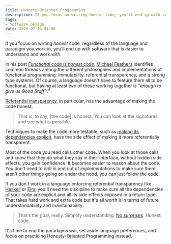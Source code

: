 ```yaml
---
title: Honesty-Oriented Programming
description: If you focus on writing honest code, you'll end up with software that is easier to understand and work with.
tags:
- Software Design
date: 2020-07-13 01:00
---
```


If you focus on writing _honest_ code, regardless of the language and paradigm you work in, you'll end up with software that is easier to understand and work with.

In his post [_Functional code is honest code_](https://michaelfeathers.silvrback.com/functional-code-is-honest-code), [Michael Feathers](https://geni.us/WcwM) identifies common threads among the different philosophies and implementations of functional programming:
immutability, referential transparency, and a strong type systems.
Of course, a language doesn't have to feature them all to be functional, but having at least two of those working together is "_enough to give us Good Stuff™_."

[Referential transparency](https://mokacoding.com/blog/referential-transparency-in-swift), in particular, has the advantage of making the code honest.

> That is, to say, [the code] is honest. You can look at the signatures and see what is possible.

Techniques to make the code more testable, such as [making its dependencies explicit](https://mokacoding.com/blog/explicit-dependencies/), have the side effect of making it more referentially transparent.

Most of the code you read calls other code.
When you look at those calls and know that they do what they say in their interface, without hidden side effects, you gain confidence.
It becomes easier to reason about the code.
You don't need to drill in and out of implementations to make sure there aren't other things going on under the hood, you can just follow the code.

If you don't work in a language enforcing referential transparency like [Haskell](https://www.haskell.org/) or [Elm](https://elm-lang.org/), you'll need the discipline to make sure all the dependencies of your code are explicit and all its side effects exposed in a return type.
That takes hard work and extra code but it's all worth it in terms of future understandability and maintainability.

> That’s the goal, really. Simplify understanding. [No surprises](https://mokacoding.com/blog/explicit-dependencies/). Honest code.

It's time to end the paradigms war, set aside language preferences, and focus on practicing Honesty-Oriented Programming instead.
